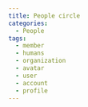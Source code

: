 ```yaml
---
title: People circle
categories:
  - People
tags:
  - member
  - humans
  - organization
  - avatar
  - user
  - account
  - profile
---
```

